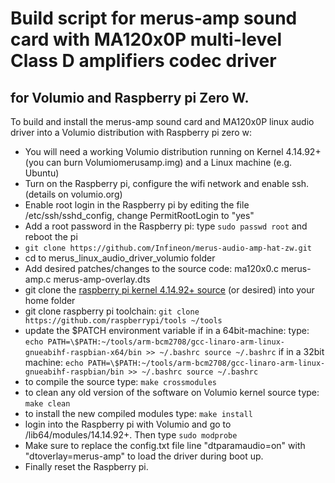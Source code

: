 # Build script for merus-amp sound card with MA120x0P  multi-level Class D amplifiers codec driver

## for Volumio and Raspberry pi Zero W.

To build and install the merus-amp sound card and MA120x0P linux audio driver into a Volumio distribution with Raspberry pi zero w:

- You will need a working Volumio distribution running on Kernel 4.14.92+ (you can burn Volumiomerusamp.img) and a Linux machine (e.g. Ubuntu)
- Turn on the Raspberry pi, configure the wifi network and enable ssh. (details on volumio.org)
- Enable root login in the Raspberry pi by editing the file /etc/ssh/sshd_config, change PermitRootLogin to "yes"
- Add a root password in the Raspberry pi: type `sudo passwd root` and reboot the pi
- `git clone https://github.com/Infineon/merus-audio-amp-hat-zw.git`
- cd to merus_linux_audio_driver_volumio folder
- Add desired patches/changes to the source code:
  ma120x0.c
  merus-amp.c
  merus-amp-overlay.dts
- git clone the [raspberry pi kernel 4.14.92+ source](https://github.com/raspberrypi/linux/tree/24737fa6bcf1d7ffb71ceb78d7a7c275cb7e1d13)  (or desired) into your home folder
- git clone raspberry pi toolchain: `git clone https://github.com/raspberrypi/tools ~/tools`
- update the $PATCH environment variable
  if in a 64bit-machine:
  type: `echo PATH=\$PATH:~/tools/arm-bcm2708/gcc-linaro-arm-linux-gnueabihf-raspbian-x64/bin >> ~/.bashrc
  source ~/.bashrc`
  if in a 32bit machine:
  `echo PATH=\$PATH:~/tools/arm-bcm2708/gcc-linaro-arm-linux-gnueabihf-raspbian/bin >> ~/.bashrc
  source ~/.bashrc`
 - to compile the source type: `make crossmodules`
 - to clean any old version of the software on Volumio kernel source type: `make clean`
 - to install the new compiled modules type: `make install`
 - login into the Raspberry pi with Volumio and go to /lib64/modules/14.14.92+. Then type `sudo modprobe`
 - Make sure to replace the config.txt file line "dtparamaudio=on" with "dtoverlay=merus-amp" to load the driver during boot up.
 - Finally reset the Raspberry pi.

